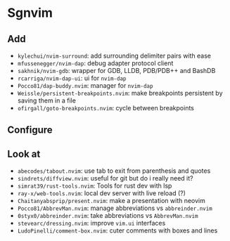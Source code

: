 # Sgnvim

## Add

* `kylechui/nvim-surround`: add surrounding delimiter pairs with ease
* `mfussenegger/nvim-dap`: debug adapter protocol client
* `sakhnik/nvim-gdb`: wrapper for GDB, LLDB, PDB/PDB++ and BashDB
* `rcarriga/nvim-dap-ui`: ui for `nvim-dap`
* `Pocco81/dap-buddy.nvim`: manager for `nvim-dap`
* `Weissle/persistent-breakpoints.nvim`: make breakpoints persistent by
 saving them in a file
* `ofirgall/goto-breakpoints.nvim`: cycle between breakpoints

## Configure

## Look at

* `abecodes/tabout.nvim`: use tab to exit from parenthesis and quotes
* `sindrets/diffview.nvim`: useful for git but do i really need it?
* `simrat39/rust-tools.nvim`: Tools for rust dev with lsp
* `ray-x/web-tools.nvim`: local dev server with live reload (?)
* `Chaitanyabsprip/present.nvim`: make a presentation with neovim
* `Pocco81/AbbrevMan.nvim`: manage abbreviations vs `abbreinder.nvim`
* `0styx0/abbreinder.nvim`: take abbreviations vs `AbbrevMan.nvim`
* `stevearc/dressing.nvim`: improve `vim.ui` interfaces
* `LudoPinelli/comment-box.nvim`: cuter comments with boxes and lines
